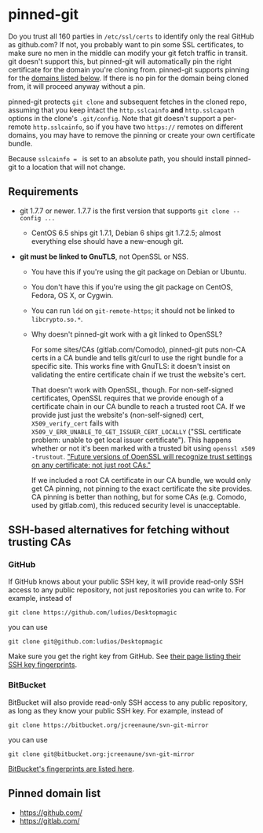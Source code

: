 # pinned-git

Do you trust all 160 parties in `/etc/ssl/certs` to identify only the real GitHub as github.com?  If not, you probably want to pin some SSL certificates, to make sure no men in the middle can modify your git fetch traffic in transit.  git doesn't support this, but pinned-git will automatically pin the right certificate for the domain you're cloning from.  pinned-git supports pinning for the [domains listed below](#pinned-domain-list).  If there is no pin for the domain being cloned from, it will proceed anyway without a pin.

pinned-git protects `git clone` and subsequent fetches in the cloned repo, assuming that you keep intact the `http.sslcainfo` **and** `http.sslcapath` options in the clone's `.git/config`.  Note that git doesn't support a per-remote `http.sslcainfo`, so if you have two `https://` remotes on different domains, you may have to remove the pinning or create your own certificate bundle.

Because `sslcainfo = ` is set to an absolute path, you should install pinned-git to a location that will not change.


## Requirements

*	git 1.7.7 or newer.  1.7.7 is the first version that supports `git clone --config ...`

	*	CentOS 6.5 ships git 1.7.1, Debian 6 ships git 1.7.2.5; almost everything else should have a new-enough git.

*	**git must be linked to GnuTLS**, not OpenSSL or NSS.

	*	You have this if you're using the git package on Debian or Ubuntu.

	*	You don't have this if you're using the git package on CentOS, Fedora, OS X, or Cygwin.

	*	You can run `ldd` on `git-remote-https`; it should not be linked to `libcrypto.so.*`.

	*	Why doesn't pinned-git work with a git linked to OpenSSL?

		For some sites/CAs (gitlab.com/Comodo), pinned-git puts non-CA certs in a CA bundle and tells git/curl to use the right bundle for a specific site.  This works fine with GnuTLS: it doesn't insist on validating the entire certificate chain if we trust the website's cert.

		That doesn't work with OpenSSL, though.  For non-self-signed certificates, OpenSSL requires that we provide enough of a certificate chain in our CA bundle to reach a trusted root CA.  If we provide just just the website's (non-self-signed) cert, `X509_verify_cert` fails with `X509_V_ERR_UNABLE_TO_GET_ISSUER_CERT_LOCALLY` ("SSL certificate problem: unable to get local issuer certificate").  This happens whether or not it's been marked with a trusted bit using `openssl x509 -trustout`.  ["Future versions of OpenSSL will recognize trust settings on any certificate: not just root CAs."](https://www.openssl.org/docs/apps/x509.html#TRUST_SETTINGS)

		If we included a root CA certificate in our CA bundle, we would only get CA pinning, not pinning to the exact certificate the site provides.  CA pinning is better than nothing, but for some CAs (e.g. Comodo, used by gitlab.com), this reduced security level is unacceptable.


## SSH-based alternatives for fetching without trusting CAs

### GitHub

If GitHub knows about your public SSH key, it will provide read-only SSH access to any public repository, not just repositories you can write to.  For example, instead of

```
git clone https://github.com/ludios/Desktopmagic
```

you can use

```
git clone git@github.com:ludios/Desktopmagic
```

Make sure you get the right key from GitHub.  See [their page listing their SSH key fingerprints](https://help.github.com/articles/what-are-github-s-ssh-key-fingerprints).

### BitBucket

BitBucket will also provide read-only SSH access to any public repository, as long as they know your public SSH key.  For example, instead of

```
git clone https://bitbucket.org/jcreenaune/svn-git-mirror
```

you can use

```
git clone git@bitbucket.org:jcreenaune/svn-git-mirror
```

[BitBucket's fingerprints are listed here](https://confluence.atlassian.com/display/BITBUCKET/Use+the+SSH+protocol+with+Bitbucket#UsetheSSHprotocolwithBitbucket-KnownhostorBitbucket'spublickeyfingerprints).


## Pinned domain list

* https://github.com/
* https://gitlab.com/
